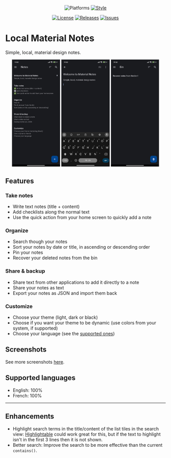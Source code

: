 <div align="center">

![Platforms](https://img.shields.io/badge/Platforms-Android-blue)
[![Style](https://img.shields.io/badge/Style-lint-blue)](https://pub.dev/packages/lint)

[![License](https://img.shields.io/github/license/maelchiotti/LocalMaterialNotes)](https://github.com/maelchiotti/LocalMaterialNotes/blob/main/LICENSE)
[![Releases](https://img.shields.io/github/v/release/maelchiotti/LocalMaterialNotes)](https://github.com/maelchiotti/LocalMaterialNotes/releases)
[![Issues](https://img.shields.io/github/issues/maelchiotti/LocalMaterialNotes)](https://github.com/maelchiotti/LocalMaterialNotes/issues)

</div>

# Local Material Notes

Simple, local, material design notes.

<div align="center">
  <img alt="Screenshot of the notes list" src="assets/screenshots/notes.jpg" width="30%">
  <img alt="Screenshots of the note editor" src="assets/screenshots/editor.jpg" width="30%">
  <img alt="Screenshot of the bin" src="assets/screenshots/bin.jpg" width="30%">
</div>

## Features

### Take notes

- Write text notes (title + content)
- Add checklists along the normal text
- Use the quick action from your home screen to quickly add a note

### Organize

- Search though your notes
- Sort your notes by date or title, in ascending or descending order
- Pin your notes
- Recover your deleted notes from the bin

### Share & backup

- Share text from other applications to add it directly to a note
- Share your notes as text
- Export your notes as JSON and import them back

### Customize

- Choose your theme (light, dark or black)
- Choose if you want your theme to be dynamic (use colors from your system, if supported)
- Choose your language (see the [supported ones](#supported-languages))

## Screenshots

See more screenshots [here](https://github.com/maelchiotti/LocalMaterialNotes/tree/main/assets/screenshots).

## Supported languages

- English: 100%
- French: 100%

---

## Enhancements

- Highlight search terms in the title/content of the list tiles in the search view: [Highlightable](https://pub.dev/packages/highlightable) could work great for this, but if the text to highlight isn't in the first 3 lines then it is not shown.
- Better search: Improve the search to be more effective than the current `contains()`.
